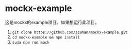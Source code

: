 # mockx-example

这是mockx的example项目。如果想运行此项目。

1. `git clone https://github.com/zzuhan/mockx-example.git`
2. `cd mockx-example && npm install`
3. `sudo npm run mock`